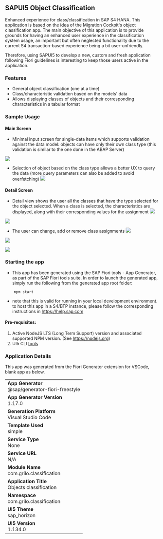 
## SAPUI5 Object Classification

Enhanced experience for class/classification in SAP S4 HANA. This application is based on the idea of the Migration Cockpit's object classification app. The main objective of this application is to provide grounds for having an enhanced user experience in the classification system usage, an important but often neglected functionality due to the current S4 transaction-based experience being a bit user-unfriendly.

Therefore, using SAPUI5 to develop a new, custom and fresh application following Fiori guidelines is interesting to keep those users active in the application.

### Features
- General object classification (one at a time)
- Class/characteristic validation based on the models' data
- Allows displaying classes of objects and their corresponding characteristics in a tabular format

### Sample Usage

#### Main Screen

- Minimal input screen for single-data items which supports validation against the data model: objects can have only their own class type (this validation is similar to the one done in the ABAP Server)

![](./static/MainViewWithClassType.PNG)

- Selection of object based on the class type allows a better UX to query the data (more query parameters can also be added to avoid overfetching)
![](./static/MainViewWithObjectSearchDialog.PNG)


#### Detail Screen

- Detail view shows the user all the classes that have the type selected for the object selected. When a class is selected, the characteristics are displayed, along with their corresponding values for the assignment
![](./static/DetailViewNoClass.PNG)

![](./static/DetailViewSelectedClass.PNG)

- The user can change, add or remove class assignments
![](./static/DetailViewAddNewClass.PNG)

![](./static/DetailViewAddNewClassAndChars.PNG)

![](./static/DetailViewAddNewSuccess.PNG)

### Starting the app

-   This app has been generated using the SAP Fiori tools - App Generator, as part of the SAP Fiori tools suite.  In order to launch the generated app, simply run the following from the generated app root folder:

```
    npm start
```

- note that this is valid for running in your local development environment. to host this app in a S4/BTP instance, please follow the corresponding instructions in https://help.sap.com

#### Pre-requisites:

1. Active NodeJS LTS (Long Term Support) version and associated supported NPM version.  (See https://nodejs.org)
2. UI5 CLI [tools](https://www.npmjs.com/package/@ui5/cli)


### Application Details
This app was generated from the Fiori Generator extension for VSCode, blank app as below.

|               |
| ------------- |
|**App Generator**<br>@sap/generator-fiori-freestyle|
|**App Generator Version**<br>1.17.0|
|**Generation Platform**<br>Visual Studio Code|
|**Template Used**<br>simple|
|**Service Type**<br>None|
|**Service URL**<br>N/A|
|**Module Name**<br>com.grilo.classification|
|**Application Title**<br>Objects classification|
|**Namespace**<br>com.grilo.classification|
|**UI5 Theme**<br>sap_horizon|
|**UI5 Version**<br>1.134.0|


